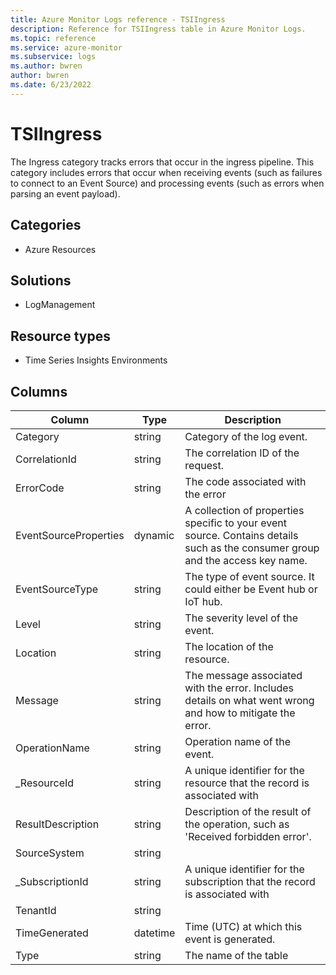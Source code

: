 ```yaml
---
title: Azure Monitor Logs reference - TSIIngress
description: Reference for TSIIngress table in Azure Monitor Logs.
ms.topic: reference
ms.service: azure-monitor
ms.subservice: logs
ms.author: bwren
author: bwren
ms.date: 6/23/2022
---
```


# TSIIngress

 The Ingress category tracks errors that occur in the ingress pipeline. This category includes errors that occur when receiving events (such as failures to connect to an Event Source) and processing events (such as errors when parsing an event payload).

## Categories

- Azure Resources
## Solutions

- LogManagement
## Resource types

- Time Series Insights Environments




## Columns

| Column | Type | Description |
| --- | --- | --- |
| Category | string | Category of the log event. |
| CorrelationId | string | The correlation ID of the request. |
| ErrorCode | string | The code associated with the error |
| EventSourceProperties | dynamic | A collection of properties specific to your event source. Contains details such as the consumer group and the access key name. |
| EventSourceType | string | The type of event source. It could either be Event hub or IoT hub. |
| Level | string | The severity level of the event. |
| Location | string | The location of the resource. |
| Message | string | The message associated with the error. Includes details on what went wrong and how to mitigate the error. |
| OperationName | string | Operation name of the event. |
| _ResourceId | string | A unique identifier for the resource that the record is associated with |
| ResultDescription | string | Description of the result of the operation, such as 'Received forbidden error'. |
| SourceSystem | string |  |
| _SubscriptionId | string | A unique identifier for the subscription that the record is associated with |
| TenantId | string |  |
| TimeGenerated | datetime | Time (UTC) at which this event is generated. |
| Type | string | The name of the table |
